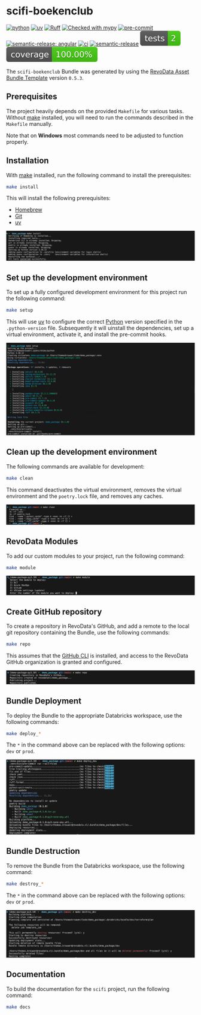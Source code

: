 # scifi-boekenclub

[![python](https://upload.wikimedia.org/wikipedia/commons/1/16/Blue_Python_3.10%2B_Shield_Badge.svg)](https://www.python.org)
[![uv](https://img.shields.io/endpoint?url=https://raw.githubusercontent.com/astral-sh/uv/main/assets/badge/v0.json)](https://github.com/astral-sh/uv)
[![Ruff](https://img.shields.io/endpoint?url=https://raw.githubusercontent.com/astral-sh/ruff/main/assets/badge/v2.json)](https://github.com/astral-sh/ruff)
[![Checked with mypy](http://www.mypy-lang.org/static/mypy_badge.svg)](http://mypy-lang.org/)
[![pre-commit](https://img.shields.io/badge/pre--commit-enabled-brightgreen?logo=pre-commit&logoColor=white)](https://github.com/pre-commit/pre-commit)
[![semantic-release: angular](https://img.shields.io/badge/semantic--release-angular-e10079?logo=semantic-release)](https://github.com/semantic-release/semantic-release)
[![ci](https://github.com/revodatanl/scifi/actions/workflows/ci.yml/badge.svg)](https://github.com/revodatanl/scifi/actions/workflows/ci.yml)
[![semantic-release](https://github.com/revodatanl/scifi/actions/workflows/semantic-release.yml/badge.svg)](https://github.com/revodatanl/scifi/actions/workflows/semantic-release.yml)
[![tests](docs/assets/badge-tests.svg)](docs/tests/coverage/index.html)
[![coverage](docs/assets/badge-coverage.svg)](docs/tests/coverage/index.html)

The `scifi-boekenclub` Bundle was generated by using the [RevoData Asset Bundle Template](https://github.com/revodatanl/revo-asset-bundle-templates) version `0.5.3`.

## Prerequisites

The project heavily depends on the provided `Makefile` for various tasks. Without [make](https://www.gnu.org/software/make) installed, you will need to run the commands described in the `Makefile` manually.

Note that on **Windows** most commands need to be adjusted to function properly.

## Installation

With [make](https://www.gnu.org/software/make) installed, run the following command to install the prerequisites:

```bash
make install
```

This will install the following prerequisites:

- [Homebrew](https://brew.sh)
- [Git](https://git-scm.com)
- [uv](https://github.com/astral-sh/uv)

![make-install](docs/assets/make-install.png)

## Set up the development environment

To set up a fully configured development environment for this project run the following command:

```bash
make setup
```

This will use [uv](https://github.com/astral-sh/uv) to configure the correct [Python](https://www.python.org/) version specified in the `.python-version` file. Subsequently it will uinstall the dependencies, set up a virtual environment, activate it, and install the pre-commit hooks.


![make-setup](docs/assets/make-setup.png)

## Clean up the development environment

The following commands are available for development:

```bash
make clean
```

This command deactivates the virtual environment, removes the virtual environment and the `poetry.lock` file, and removes any caches.

![make-clean](docs/assets/make-clean.png)

## RevoData Modules

To add our custom modules to your project, run the following command:

```bash
make module
```

![make-module](docs/assets/make-module.png)

## Create GitHub repository

To create a repository in RevoData's GitHub, and add a remote to the local git repository containing the Bundle, use the following commands:

```bash
make repo
```

This assumes that the [GitHub CLI](https://cli.github.com) is installed, and access to the RevoData GitHub organization is granted and configured.

![make-repo](docs/assets/make-repo.png)


## Bundle Deployment

To deploy the Bundle to the appropriate Databricks workspace, use the following commands:

```bash
make deploy_*
```

The `*` in the command above can be replaced with the following options: `dev` or `prod`.

![make-deploy_dev](docs/assets/make-deploy_dev.png)

## Bundle Destruction

To remove the Bundle from the Databricks workspace, use the following command:

```bash
make destroy_*
```

The `*` in the command above can be replaced with the following options: `dev` or `prod`.

![make-destroy_dev](docs/assets/make-destroy_dev.png)

## Documentation

To build the documentation for the `scifi` project, run the following command:

```bash
make docs
```
